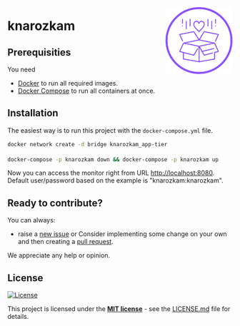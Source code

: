 <!-- ![GitHub release (latest by date)](https://img.shields.io/github/v/release/danielrataj/knarozkam) -->

<img src="/app/public/logo/favicon_1024_1024.png" alt="logo" width="150" height="150" align="right"
 />

# knarozkam


## Prerequisities

You need

-   [Docker](https://www.docker.com/) to run all required images.
-   [Docker Compose](https://docs.docker.com/compose/) to run all containers at once.

## Installation

The easiest way is to run this project with the `docker-compose.yml` file.

```bash
docker network create -d bridge knarozkam_app-tier

docker-compose -p knarozkam down && docker-compose -p knarozkam up
```

Now you can access the monitor right from URL <http://localhost:8080>. Default user/password based on the example is "knarozkam:knarozkam".

## Ready to contribute?

You can always:

-   raise a [new issue](https://github.com/danielrataj/knarozkam/issues) or
    Consider implementing some change on your own and then creating a [pull request](https://github.com/danielrataj/knarozkam/pulls).

We appreciate any help or opinion.

## License

[![License](http://img.shields.io/:license-mit-blue.svg?style=flat-square)](http://badges.mit-license.org)

This project is licensed under the **[MIT license](http://opensource.org/licenses/mit-license.php)** - see the [LICENSE.md](/LICENSE.md) file for details.
